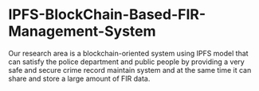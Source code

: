 # IPFS-BlockChain-Based-FIR-Management-System
Our research area is a blockchain-oriented system using IPFS model that can satisfy the police department and public people by providing a very safe and secure crime record maintain system and at the same time it can share and store a large amount of FIR data.   
